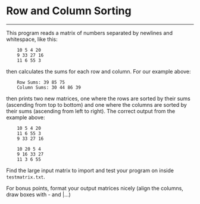 # Row and Column Sorting
---

This program reads a matrix of numbers separated by newlines and whitespace, like this:

		10 5 4 20
		9 33 27 16
		11 6 55 3

then calculates the sums for each row and column. For our example above:

		Row Sums: 39 85 75
		Column Sums: 30 44 86 39

then prints two new matrices, one where the rows are sorted by their sums (ascending from top to bottom) and one where the columns are sorted by their sums (ascending from left to right). The correct output from the example above:

		10 5 4 20
		11 6 55 3
		9 33 27 16
		
		10 20 5 4
		9 16 33 27
		11 3 6 55


Find the large input matrix to import and test your program on inside `testmatrix.txt`.

For bonus points, format your output matrices nicely (align the columns, draw boxes with - and |...)